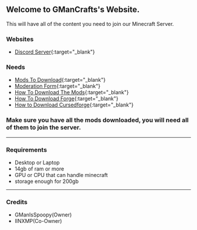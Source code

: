 ## Welcome to GManCrafts's Website.

This will have all of the content you need to join our Minecraft Server. 

### Websites 

- [Discord Server](https://discord.gg/ZexZsp5g7T){:target="_blank"}

### Needs
- [Mods To Download](https://drive.google.com/drive/folders/19oYRIpspXZSRqEmk4iKtNhuAde3rF2Ma){:target="_blank"}
- [Moderation Form](https://forms.gle/1fqBsQFNifufsqXBA){:target="_blank"}
- [How To Download The Mods](https://www.youtube.com/watch?v=h56UpnzO3FA){:target="_blank"} 
- [How To Download Forge](https://www.youtube.com/watch?v=JoR1nzzqCco){:target="_blank"} 
- [How to Download Cursedforge](https://www.youtube.com/watch?v=4TuAlHY4rUc){:target="_blank"} 

### Make sure you have all the mods downloaded, you will need all of them to join the server. 

---

### Requirements 
- Desktop or Laptop
- 14gb of ram or more
- GPU or CPU that can handle minecraft
- storage enough for 200gb
 
---

### Credits
- GManIsSpoopy(Owner)
- IINXMP(Co-Owner)
